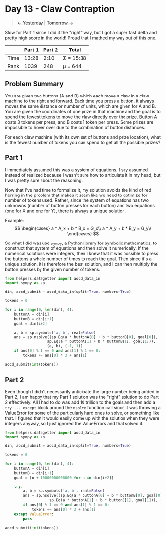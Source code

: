 # Day 13 - Claw Contraption

> [<- Yesterday](12.md) | [Tomorrow ->](14.md)

Slow for Part 1 since I did it the "right" way, but I got a super fast delta and pretty high score in the world! Proud that I mathed my way out of this one.

|      | Part 1 | Part 2 | Total     |
|------|--------|--------|-----------|
| Time | 13:28  | 2:10   | Σ = 15:38 |
| Rank | 1039   | 248    | μ = 644   |

## Problem Summary

You are given two buttons (A and B) which each move a claw in a claw machine to the right and forward. Each time you press a button, it always moves the same distance or number of units, which are given for A and B. You are given the coordinates of one prize in that machine and the goal is to spend the fewest tokens to move the claw directly over the prize. Button A costs 3 tokens per press, and B costs 1 token per press. Some prizes are impossible to hover over due to the combination of button distances.

For each claw machine (with its own set of buttons and prize location), what is the fewest number of tokens you can spend to get all the possible prizes?

## Part 1

I immediately assumed this was a system of equations. I say assumed instead of realized because I wasn't sure how to articulate it in my head, but I was pretty sure about the reasoning.

Now that I've had time to formalize it, my solution avoids the kind of red herring in the problem that makes it seem like we need to optimize for number of tokens used. Rather, since the system of equations has two unknowns (number of button presses for each button) and two equations (one for X and one for Y), there is always a unique solution.

Example:
$$ \begin{cases}
a * A_x + b * B_x = G_x\\
a * A_y + b * B_y = G_y\\
\end{cases} $$

So what I did was use [`sympy`, a Python library for symbolic mathematics](https://docs.sympy.org/latest/index.html), to construct that system of equations and then solve it numerically. If the numerical solutions were integers, then I knew that it was possible to press the buttons a whole number of times to reach the goal. Then since it's a unique solution, it is therefore the best solution, and I can then multiply the button presses by the given number of tokens.

```python
from helpers.datagetter import aocd_data_in
import sympy as sp

din, aocd_submit = aocd_data_in(split=True, numbers=True)

tokens = 0

for i in range(0, len(din), 4):
    buttonA = din[i]
    buttonB = din[i+1]
    goal = din[i+2]

    a, b = sp.symbols('a, b', real=False)
    ans = sp.nsolve((sp.Eq(a * buttonA[0] + b * buttonB[0], goal[0]),
                   sp.Eq(a * buttonA[1] + b * buttonB[1], goal[1])),
                   (a, b), (-1, 1))
    if ans[0] % 1 == 0 and ans[1] % 1 == 0:
        tokens += ans[0] * 3 + ans[1]

aocd_submit(int(tokens))
```

## Part 2

Even though I didn't necessarily anticipate the large number being added in Part 2, I am happy that my Part 1 solution was the "right" solution to do Part 2 effectively. All I had to do was add 10 trillion to the goals and then add a `try ... except` block around the `nsolve` function call since it was throwing a ValueError for some of the particularly hard ones to solve, or something like that. I figured that it would easily come up with the solution when they were integers anyway, so I just ignored the ValueErrors and that solved it.

```python
from helpers.datagetter import aocd_data_in
import sympy as sp

din, aocd_submit = aocd_data_in(split=True, numbers=True)

tokens = 0

for i in range(0, len(din), 4):
    buttonA = din[i]
    buttonB = din[i+1]
    goal = [n + 10000000000000 for n in din[i+2]]

    try:
        a, b = sp.symbols('a, b', real=False)
        ans = sp.nsolve((sp.Eq(a * buttonA[0] + b * buttonB[0], goal[0]),
                    sp.Eq(a * buttonA[1] + b * buttonB[1], goal[1])), (a, b), (-1, 1))
        if ans[0] % 1 == 0 and ans[1] % 1 == 0:
            tokens += ans[0] * 3 + ans[1]
    except ValueError:
        pass

aocd_submit(int(tokens))
```

